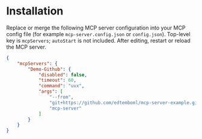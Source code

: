 # Installation

Replace or merge the following MCP server configuration into your MCP config file (for example `mcp-server.config.json` or `config.json`). Top-level key is `mcpServers`; `autoStart` is not included. After editing, restart or reload the MCP server.

```json
{
    "mcpServers": {
        "Demo-Github": {
            "disabled": false,
            "timeout": 60,
            "command": "uvx",
            "args": [
                "--from",
                "git+https://github.com/edtemboml/mcp-server-example.git",
                "mcp-server"
            ]
        }
    }
}
```
